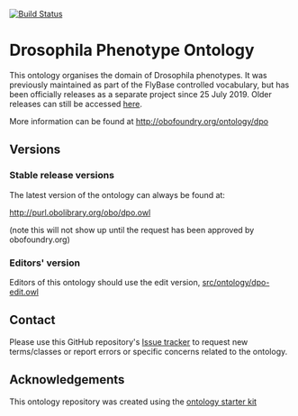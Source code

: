 [![Build Status](https://travis-ci.com/FlyBase/drosophila-phenotype-ontology.svg?branch=master)](https://travis-ci.com/FlyBase/drosophila-phenotype-ontology)

# Drosophila Phenotype Ontology

This ontology organises the domain of Drosophila phenotypes. It was previously maintained as part of the FlyBase controlled vocabulary, but has been officially releases as a separate project since 25 July 2019. Older releases can still be accessed [here](https://github.com/FlyBase/flybase-controlled-vocabulary/tree/master/releases). 

More information can be found at http://obofoundry.org/ontology/dpo

## Versions

### Stable release versions

The latest version of the ontology can always be found at:

http://purl.obolibrary.org/obo/dpo.owl

(note this will not show up until the request has been approved by obofoundry.org)

### Editors' version

Editors of this ontology should use the edit version, [src/ontology/dpo-edit.owl](src/ontology/dpo-edit.owl)

## Contact

Please use this GitHub repository's [Issue tracker](https://github.com/FlyBase/drosophila-phenotype-ontology/issues) to request new terms/classes or report errors or specific concerns related to the ontology.

## Acknowledgements

This ontology repository was created using the [ontology starter kit](https://github.com/INCATools/ontology-starter-kit)
